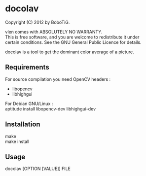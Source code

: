 
docolav
=======

Copyright (C) 2012 by BoboTiG.
 
vlen comes with ABSOLUTELY NO WARRANTY.  
This is free software, and you are welcome to redistribute it under  
certain conditions. See the GNU General Public Licence for details.  

docolav is a tool to get the dominant color average of a picture.  


Requirements
------------

For source compilation you need OpenCV headers :

* libopencv
* libhighgui

For Debian GNU/Linux :  
	aptitude install libopencv-dev libhighgui-dev


Installation
------------

make  
make install


Usage
-----

docolav [OPTION [VALUE]] FILE
